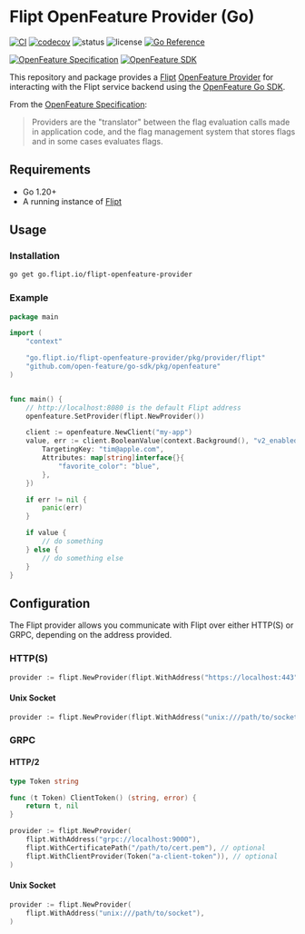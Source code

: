 # Flipt OpenFeature Provider (Go)

[![CI](https://github.com/flipt-io/openfeature-provider-go/actions/workflows/ci.yml/badge.svg)](https://github.com/flipt-io/openfeature-provider-go/actions/workflows/ci.yml)
[![codecov](https://codecov.io/gh/flipt-io/openfeature-provider-go/branch/main/graph/badge.svg?token=0X8OWMEV16)](https://codecov.io/gh/flipt-io/openfeature-provider-go)
![status](https://img.shields.io/badge/status-experimental-orange.svg)
![license](https://img.shields.io/github/license/flipt-io/flipt-openfeature-provider-go)
[![Go Reference](https://pkg.go.dev/badge/go.flipt.io/flipt-openfeature-provider.svg)](https://pkg.go.dev/go.flipt.io/flipt-openfeature-provider)

[![OpenFeature Specification](https://img.shields.io/static/v1?label=OpenFeature%20Specification&message=v0.5.1&color=yellow)](https://github.com/open-feature/spec/tree/v0.5.1)
[![OpenFeature SDK](https://img.shields.io/static/v1?label=OpenFeature%20Golang%20SDK&message=v1.0.0&color=green)](https://github.com/open-feature/go-sdk)

This repository and package provides a [Flipt](https://github.com/flipt-io/flipt) [OpenFeature Provider](https://docs.openfeature.dev/docs/specification/sections/providers) for interacting with the Flipt service backend using the [OpenFeature Go SDK](https://github.com/open-feature/go-sdk).

From the [OpenFeature Specification](https://docs.openfeature.dev/docs/specification/sections/providers):

> Providers are the "translator" between the flag evaluation calls made in application code, and the flag management system that stores flags and in some cases evaluates flags.

## Requirements

- Go 1.20+
- A running instance of [Flipt](https://www.flipt.io/docs/installation)

## Usage

### Installation

```bash
go get go.flipt.io/flipt-openfeature-provider
```

### Example

```go
package main

import (
    "context"

    "go.flipt.io/flipt-openfeature-provider/pkg/provider/flipt"
    "github.com/open-feature/go-sdk/pkg/openfeature"
)


func main() {
    // http://localhost:8080 is the default Flipt address
    openfeature.SetProvider(flipt.NewProvider())

    client := openfeature.NewClient("my-app")
    value, err := client.BooleanValue(context.Background(), "v2_enabled", false, openfeature.EvaluationContext{
        TargetingKey: "tim@apple.com",
        Attributes: map[string]interface{}{
            "favorite_color": "blue",
        },
    })

    if err != nil {
        panic(err)
    }

    if value {
        // do something
    } else {
        // do something else
    }
}
```

## Configuration

The Flipt provider allows you communicate with Flipt over either HTTP(S) or GRPC, depending on the address provided.

### HTTP(S)

```go
provider := flipt.NewProvider(flipt.WithAddress("https://localhost:443"))
```

#### Unix Socket

```go
provider := flipt.NewProvider(flipt.WithAddress("unix:///path/to/socket"))
```

### GRPC

#### HTTP/2

```go
type Token string

func (t Token) ClientToken() (string, error) {
    return t, nil
}

provider := flipt.NewProvider(
    flipt.WithAddress("grpc://localhost:9000"),
    flipt.WithCertificatePath("/path/to/cert.pem"), // optional
    flipt.WithClientProvider(Token("a-client-token")), // optional
)
```

#### Unix Socket

```go
provider := flipt.NewProvider(
    flipt.WithAddress("unix:///path/to/socket"),
)
```
